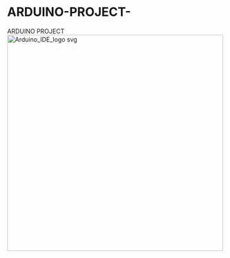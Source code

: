 # ARDUINO-PROJECT-
ARDUINO PROJECT 
<img width="500" height="500" alt="Arduino_IDE_logo svg" src="https://github.com/user-attachments/assets/9341c953-88de-4436-9aed-7e0d8ed3b737" />

